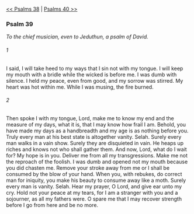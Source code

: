 [<< Psalms 38](Psalms%2038)  |  [Psalms 40 >>](Psalms%2040)

### Psalm 39

*To the chief musician, even to Jeduthun, a psalm of David.*

###### 1
I said, I will take heed to my ways that I sin not with my tongue. I will keep my mouth with a bridle while the wicked is before me. I was dumb with silence. I held my peace, even from good, and my sorrow was stirred. My heart was hot within me. While I was musing, the fire burned.

###### 2
Then spoke I with my tongue, Lord, make me to know my end and the measure of my days, what it is, that I may know how frail I am. Behold, you have made my days as a handbreadth and my age is as nothing before you. Truly every man at his best state is altogether vanity. Selah. Surely every man walks in a vain show. Surely they are disquieted in vain. He heaps up riches and knows not who shall gather them. And now, Lord, what do I wait for? My hope is in you. Deliver me from all my transgressions. Make me not the reproach of the foolish. I was dumb and opened not my mouth because you did chasten me. Remove your stroke away from me or I shall be consumed by the blow of your hand. When you, with rebukes, do correct man for iniquity, you make his beauty to consume away like a moth. Surely every man is vanity. Selah. Hear my prayer, O Lord, and give ear unto my cry. Hold not your peace at my tears, for I am a stranger with you and a sojourner, as all my fathers were. O spare me that I may recover strength before I go from here and be no more.